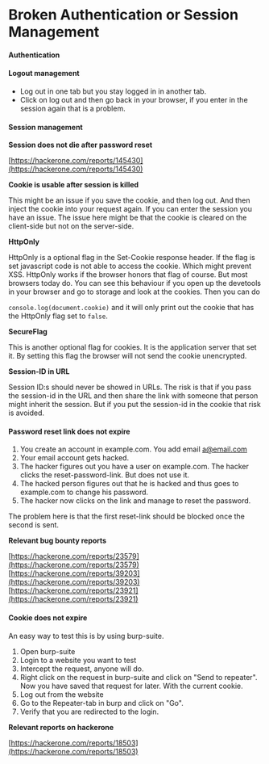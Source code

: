 # Broken Authentication or Session Management

#### Authentication <a id="authentication"></a>

#### Logout management <a id="logout-management"></a>

* Log out in one tab but you stay logged in in another tab.
* Click on log out and then go back in your browser, if you enter in the session again that is a problem.

#### Session management <a id="session-management"></a>

**Session does not die after password reset**

[https://hackerone.com/reports/145430](https://hackerone.com/reports/145430)

**Cookie is usable after session is killed**

This might be an issue if you save the cookie, and then log out. And then inject the cookie into your request again. If you can enter the session you have an issue. The issue here might be that the cookie is cleared on the client-side but not on the server-side.

**HttpOnly**

HttpOnly is a optional flag in the Set-Cookie response header. If the flag is set javascript code is not able to access the cookie. Which might prevent XSS. HttpOnly works if the browser honors that flag of course. But most browsers today do. You can see this behaviour if you open up the devetools in your browser and go to storage and look at the cookies. Then you can do

`console.log(document.cookie)` and it will only print out the cookie that has the HttpOnly flag set to `false`.

**SecureFlag**

This is another optional flag for cookies. It is the application server that set it. By setting this flag the browser will not send the cookie unencrypted.

**Session-ID in URL**

Session ID:s should never be showed in URLs. The risk is that if you pass the session-id in the URL and then share the link with someone that person might inherit the session. But if you put the session-id in the cookie that risk is avoided.

#### Password reset link does not expire <a id="password-reset-link-does-not-expire"></a>

1. You create an account in example.com. You add email a@email.com
2. Your email account gets hacked.
3. The hacker figures out you have a user on example.com. The hacker clicks the reset-password-link. But does not use it.
4. The hacked person figures out that he is hacked and thus goes to example.com to change his password.
5. The hacker now clicks on the link and manage to reset the password.

The problem here is that the first reset-link should be blocked once the second is sent.

**Relevant bug bounty reports**

[https://hackerone.com/reports/23579](https://hackerone.com/reports/23579)  
[https://hackerone.com/reports/39203](https://hackerone.com/reports/39203)  
[https://hackerone.com/reports/23921](https://hackerone.com/reports/23921)

#### Cookie does not expire <a id="cookie-does-not-expire"></a>

An easy way to test this is by using burp-suite.

1. Open burp-suite
2. Login to a website you want to test
3. Intercept the request, anyone will do.
4. Right click on the request in burp-suite and click on "Send to repeater". Now you have saved that request for later. With the current cookie.
5. Log out from the website
6. Go to the Repeater-tab in burp and click on "Go".
7. Verify that you are redirected to the login.

**Relevant reports on hackerone**

[https://hackerone.com/reports/18503](https://hackerone.com/reports/18503)

